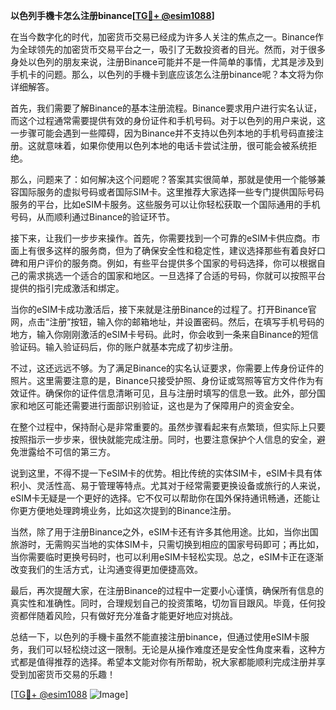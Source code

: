 **以色列手機卡怎么注册binance[[TG💪+ @esim1088](https://t.me/s/esim1088)]**

在当今数字化的时代，加密货币交易已经成为许多人关注的焦点之一。Binance作为全球领先的加密货币交易平台之一，吸引了无数投资者的目光。然而，对于很多身处以色列的朋友来说，注册Binance可能并不是一件简单的事情，尤其是涉及到手机卡的问题。那么，以色列的手機卡到底应该怎么注册binance呢？本文将为你详细解答。

首先，我们需要了解Binance的基本注册流程。Binance要求用户进行实名认证，而这个过程通常需要提供有效的身份证件和手机号码。对于以色列的用户来说，这一步骤可能会遇到一些障碍，因为Binance并不支持以色列本地的手机号码直接注册。这就意味着，如果你使用以色列本地的电话卡尝试注册，很可能会被系统拒绝。

那么，问题来了：如何解决这个问题呢？答案其实很简单，那就是使用一个能够兼容国际服务的虚拟号码或者国际SIM卡。这里推荐大家选择一些专门提供国际号码服务的平台，比如eSIM卡服务。这些服务可以让你轻松获取一个国际通用的手机号码，从而顺利通过Binance的验证环节。

接下来，让我们一步步来操作。首先，你需要找到一个可靠的eSIM卡供应商。市面上有很多这样的服务商，但为了确保安全性和稳定性，建议选择那些有着良好口碑和用户评价的服务商。例如，有些平台提供多个国家的号码选择，你可以根据自己的需求挑选一个适合的国家和地区。一旦选择了合适的号码，你就可以按照平台提供的指引完成激活和绑定。

当你的eSIM卡成功激活后，接下来就是注册Binance的过程了。打开Binance官网，点击“注册”按钮，输入你的邮箱地址，并设置密码。然后，在填写手机号码的地方，输入你刚刚激活的eSIM卡号码。此时，你会收到一条来自Binance的短信验证码。输入验证码后，你的账户就基本完成了初步注册。

不过，这还远远不够。为了满足Binance的实名认证要求，你需要上传身份证件的照片。这里需要注意的是，Binance只接受护照、身份证或驾照等官方文件作为有效证件。确保你的证件信息清晰可见，且与注册时填写的信息一致。此外，部分国家和地区可能还需要进行面部识别验证，这也是为了保障用户的资金安全。

在整个过程中，保持耐心是非常重要的。虽然步骤看起来有点繁琐，但实际上只要按照指示一步步来，很快就能完成注册。同时，也要注意保护个人信息的安全，避免泄露给不可信的第三方。

说到这里，不得不提一下eSIM卡的优势。相比传统的实体SIM卡，eSIM卡具有体积小、灵活性高、易于管理等特点。尤其对于经常需要更换设备或旅行的人来说，eSIM卡无疑是一个更好的选择。它不仅可以帮助你在国外保持通讯畅通，还能让你更方便地处理跨境业务，比如这次提到的Binance注册。

当然，除了用于注册Binance之外，eSIM卡还有许多其他用途。比如，当你出国旅游时，无需购买当地的实体SIM卡，只需切换到相应的国家号码即可；再比如，当你需要临时更换号码时，也可以利用eSIM卡轻松实现。总之，eSIM卡正在逐渐改变我们的生活方式，让沟通变得更加便捷高效。

最后，再次提醒大家，在注册Binance的过程中一定要小心谨慎，确保所有信息的真实性和准确性。同时，合理规划自己的投资策略，切勿盲目跟风。毕竟，任何投资都伴随着风险，只有做好充分准备才能更好地应对挑战。

总结一下，以色列的手機卡虽然不能直接注册binance，但通过使用eSIM卡服务，我们可以轻松绕过这一限制。无论是从操作难度还是安全性角度来看，这种方式都是值得推荐的选择。希望本文能对你有所帮助，祝大家都能顺利完成注册并享受到加密货币交易的乐趣！

[[TG💪+ @esim1088](https://t.me/s/esim1088) ![Image](https://i.postimg.cc/4NQfJmqS/Snipaste-2025-05-13-00-14-12.png)]